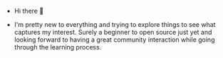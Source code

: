 - Hi there 👋

- I'm pretty new to everything and trying to explore things to see what captures my interest.
  Surely a beginner to open source just yet and looking forward to having a great community interaction
  while going through the learning process.
